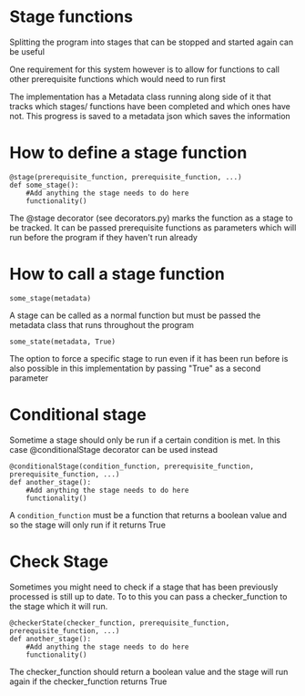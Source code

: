 Stage functions
===============

Splitting the program into stages that can be stopped and started again can be useful

One requirement for this system however is to allow for functions to call other prerequisite functions which would need to run first

The implementation has a Metadata class running along side of it that tracks which stages/ functions have been completed and which ones have not. This progress is saved to a metadata json which saves the information

How to define a stage function
==============================

```
@stage(prerequisite_function, prerequisite_function, ...)
def some_stage():
    #Add anything the stage needs to do here
    functionality()
```

The @stage decorator (see decorators.py) marks the function as a stage to be tracked. It can be passed prerequisite functions as parameters which will run before the program if they haven't run already

How to call a stage function
============================
```
some_stage(metadata)
```
A stage can be called as a normal function but must be passed the metadata class that runs throughout the program

```
some_state(metadata, True)
```
The option to force a specific stage to run even if it has been run before is also possible in this implementation by passing "True" as a second parameter

Conditional stage
=================
Sometime a stage should only be run if a certain condition is met. In this case @conditionalStage decorator can be used instead

```
@conditionalStage(condition_function, prerequisite_function, prerequisite_function, ...)
def another_stage():
    #Add anything the stage needs to do here
    functionality()
```

A `condition_function` must be a function that returns a boolean value and so the stage will only run if it returns True

Check Stage
===========

Sometimes you might need to check if a stage that has been previously processed is still up to date. To to this you can pass a checker_function to the stage which it will run. 
```
@checkerState(checker_function, prerequisite_function, prerequisite_function, ...)
def another_stage():
    #Add anything the stage needs to do here
    functionality()
```


The checker_function should return a boolean value and the stage will run again if the checker_function returns True